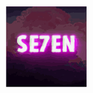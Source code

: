 ![gopher dancing](./se7en.gif)
<!--
![Screenshot](https://webneel.com/sites/default/files/images/manual/logo-all/11-seven-creative-and-brilliant-logo-design.gif)
-->
<!--
### Hi every 👋
-->
<!--
**razor262/razor262** is a ✨ _special_ ✨ repository because its `README.md` (this file) appears on your GitHub profile.

Here are some ideas to get you started:-->
<!--
- 🔭 I’m currently working in marketing
- 🌱 I’m currently learning JavaScript and English language
- 👯 I’m looking to collaborate on teams software engineer
- 🤔 I’m looking for help with Stack Overflow
-->
<!--
- 💬 Ask me about 24.work@bk.ru
-->
<!--
![Top Langs](https://github-readme-stats.vercel.app/api/top-langs/?username=razor262&layout=compact) 
![Anurag's GitHub stats](https://github-readme-stats.vercel.app/api?username=razor262&count_private=true&hide=contribs,issues&show_icons=true)->

 [![codewars](https://www.codewars.com/users/_Seven_/badges/large)](https://www.codewars.com/users/_Seven_) 

- 📫 How to reach me: 24.work@bk.ru
<!--
- 😄 Pronouns: ...
- ⚡ Fun fact: ...
-->
